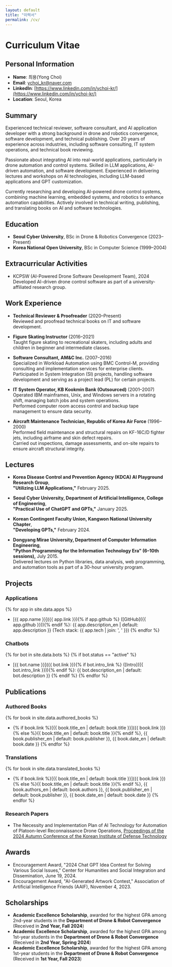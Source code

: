 ```yaml
---
layout: default
title: "이력서"
permalink: /cv/
---
```


# Curriculum Vitae

## Personal Information

- **Name**: 최용(Yong Choi)
- **Email**: [ychoi_kr@naver.com](mailto:ychoi_kr@naver.com)  
- **LinkedIn**: [https://www.linkedin.com/in/ychoi-kr/](https://www.linkedin.com/in/ychoi-kr/)
- **Location**: Seoul, Korea

## Summary
Experienced technical reviewer, software consultant, and AI application developer with a strong background in drone and robotics convergence, software development, and technical publishing. Over 20 years of experience across industries, including software consulting, IT system operations, and technical book reviewing.

Passionate about integrating AI into real-world applications, particularly in drone automation and control systems. Skilled in LLM applications, AI-driven automation, and software development. Experienced in delivering lectures and workshops on AI technologies, including LLM-based applications and GPT customization.

Currently researching and developing AI-powered drone control systems, combining machine learning, embedded systems, and robotics to enhance automation capabilities. Actively involved in technical writing, publishing, and translating books on AI and software technologies.

## Education
- **Seoul Cyber University**, BSc in Drone & Robotics Convergence (2023–Present)
- **Korea National Open University**, BSc in Computer Science (1999–2004)

## Extracurricular Activities
- KCPSW (AI-Powered Drone Software Development Team), 2024
    Developed AI-driven drone control software as part of a university-affiliated research group.

## Work Experience
- **Technical Reviewer & Proofreader** (2020–Present)  
  Reviewed and proofread technical books on IT and software development.

- **Figure Skating Instructor** (2016–2021)  
  Taught figure skating to recreational skaters, including adults and children in beginner and intermediate classes.

- **Software Consultant, AM&C Inc.** (2007–2016)  
  Specialized in Workload Automation using BMC Control-M, providing consulting and implementation services for enterprise clients.  
  Participated in System Integration (SI) projects, handling software development and serving as a project lead (PL) for certain projects.

- **IT System Operator, KB Kookmin Bank (Outsourced)** (2001–2007)  
  Operated IBM mainframes, Unix, and Windows servers in a rotating shift, managing batch jobs and system operations.  
  Performed computer room access control and backup tape management to ensure data security.

- **Aircraft Maintenance Technician, Republic of Korea Air Force** (1996–2000)  
  Performed field maintenance and structural repairs on KF-16C/D fighter jets, including airframe and skin defect repairs.  
  Carried out inspections, damage assessments, and on-site repairs to ensure aircraft structural integrity.

## **Lectures**

- **Korea Disease Control and Prevention Agency (KDCA) AI Playground Research Group**,  
  **"Utilizing LLM Applications,"** February 2025.

- **Seoul Cyber University, Department of Artificial Intelligence, College of Engineering**,  
  **"Practical Use of ChatGPT and GPTs,"** January 2025.

- **Korean Contingent Faculty Union, Kangwon National University Chapter**,  
  **"Developing GPTs,"** February 2024.

- **Dongyang Mirae University, Department of Computer Information Engineering**,  
  **"Python Programming for the Information Technology Era" (6–10th sessions),** July 2015.  
  Delivered lectures on Python libraries, data analysis, web programming, and automation tools as part of a 30-hour university program.

## Projects

### Applications

{% for app in site.data.apps %}
- [{{ app.name }}]({{ app.link }}){% if app.github %} ([GitHub]({{ app.github }})){% endif %}: {{ app.description_en | default: app.description }} (Tech stack: {{ app.tech | join: ', ' }})
{% endfor %}

### Chatbots

{% for bot in site.data.bots %}
  {% if bot.status == "active" %}
- [{{ bot.name }}]({{ bot.link }}){% if bot.intro_link %} ([Intro]({{ bot.intro_link }})){% endif %}: {{ bot.description_en | default: bot.description }}
  {% endif %}
{% endfor %}

## Publications
### Authored Books

{% for book in site.data.authored_books %}
- {% if book.link %}[{{ book.title_en | default: book.title }}]({{ book.link }}){% else %}{{ book.title_en | default: book.title }}{% endif %}, {{ book.publisher_en | default: book.publisher }}, {{ book.date_en | default: book.date }}
{% endfor %}

### Translations

{% for book in site.data.translated_books %}
- {% if book.link %}[{{ book.title_en | default: book.title }}]({{ book.link }}){% else %}{{ book.title_en | default: book.title }}{% endif %}, {{ book.authors_en | default: book.authors }}, {{ book.publisher_en | default: book.publisher }}, {{ book.date_en | default: book.date }}
{% endfor %}

### Research Papers
- The Necessity and Implementation Plan of AI Technology for Automation of Platoon-level Reconnaissance Drone Operations, [Proceedings of the 2024 Autumn Conference of the Korean Institute of Defense Technology](http://www.kidet.or.kr/index.php?hCode=BOARD&page=view&bo_idx=1&idx=1259)

## Awards
- Encouragement Award, "2024 Chat GPT Idea Contest for Solving Various Social Issues," Center for Humanities and Social Integration and Dissemination, June 19, 2024.
- Encouragement Award, "AI-Generated Artwork Contest," Association of Artificial Intelligence Friends (AAIF), November 4, 2023.

## **Scholarships**  

- **Academic Excellence Scholarship**, awarded for the highest GPA among 2nd-year students in the **Department of Drone & Robot Convergence** (Received in **2nd Year, Fall 2024**)  
- **Academic Excellence Scholarship**, awarded for the highest GPA among 1st-year students in the **Department of Drone & Robot Convergence** (Received in **2nd Year, Spring 2024**)  
- **Academic Excellence Scholarship**, awarded for the highest GPA among 1st-year students in the **Department of Drone & Robot Convergence** (Received in **1st Year, Fall 2023**)  
